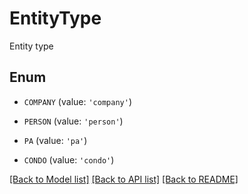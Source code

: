 # EntityType

Entity type

## Enum

* `COMPANY` (value: `'company'`)

* `PERSON` (value: `'person'`)

* `PA` (value: `'pa'`)

* `CONDO` (value: `'condo'`)

[[Back to Model list]](../README.md#documentation-for-models) [[Back to API list]](../README.md#documentation-for-api-endpoints) [[Back to README]](../README.md)



